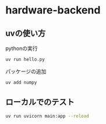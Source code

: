 # hardware-backend

## uvの使い方

pythonの実行
```sh
uv run hello.py
```
パッケージの追加

```sh
uv add numpy
```

## ローカルでのテスト

```sh
uv run uvicorn main:app --reload

